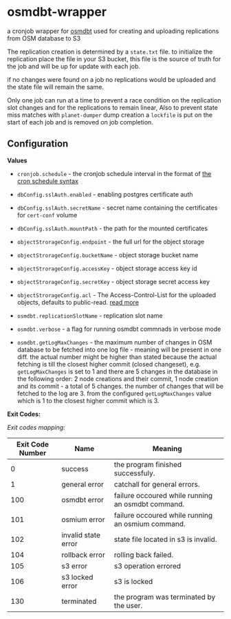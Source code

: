 # osmdbt-wrapper
a cronjob wrapper for [osmdbt](https://github.com/openstreetmap/osmdbt) used for creating and uploading replications from OSM database to S3

The replication creation is determined by a `state.txt` file. to initialize the replication place the file in your S3 bucket, this file is the source of truth for the job and will be up for update with each job.

if no changes were found on a job no replications would be uploaded and the state file will remain the same.

Only one job can run at a time to prevent a race condition on the replication slot changes and for the replications to remain linear, Also to prevent state miss matches with `planet-dumper` dump creation a `lockfile` is put on the start of each job and is removed on job completion.

## Configuration

**Values**

- `cronjob.schedule` - the cronjob schedule interval in the format of [the cron schedule syntax](https://kubernetes.io/docs/concepts/workloads/controllers/cron-jobs/#cron-schedule-syntax)

- `dbConfig.sslAuth.enabled` - enabling postgres certificate auth
- `dbConfig.sslAuth.secretName` - secret name containing the certificates for `cert-conf` volume
- `dbConfig.sslAuth.mountPath` - the path for the mounted certificates

- `objectStrorageConfig.endpoint` - the full url for the object storage
- `objectStrorageConfig.bucketName` - object storage bucket name
- `objectStrorageConfig.accessKey` - object storage access key id
- `objectStrorageConfig.secretKey` - object storage secret access key
- `objectStrorageConfig.acl` - The Access-Control-List for the uploaded objects, defaults to public-read. [read more](https://docs.aws.amazon.com/AmazonS3/latest/userguide/acl-overview.html#canned-acl)

- `osmdbt.replicationSlotName` - replication slot name
- `osmdbt.verbose` - a flag for running osmdbt commnads in verbose mode
- `osmdbt.getLogMaxChanges` - the maximum number of changes in OSM database to be fetched into one log file - meaning will be present in one diff. the actual number might be higher than stated because the actual fetching is till the closest higher commit (closed changeset), e.g. `getLogMaxChanges` is set to 1 and there are 5 changes in the database in the following order: 2 node creations and their commit, 1 node creation and its commit - a total of 5 changes. the number of changes that will be fetched to the log are 3. from the configured `getLogMaxChanges` value which is 1 to the closest higher commit which is 3.

**Exit Codes:**

*Exit codes mapping:*

| Exit Code Number | Name                      | Meaning                                                                         |
|------------------|---------------------------|---------------------------------------------------------------------------------|
| 0                | success                   | the program finished successfuly.                                               |
| 1                | general error             | catchall for general errors.                                                    |
| 100              | osmdbt error              | failure occoured while running an osmdbt command.                               |
| 101              | osmium error              | failure occoured while running an osmium command.                               |
| 102              | invalid state error       | state file located in s3 is invalid.                                            |
| 104              | rollback error            | rolling back failed.                                                            |
| 105              | s3 error                  | s3 operation errored                                                            |
| 106              | s3 locked error           | s3 is locked                                                                    |
| 130              | terminated                | the program was terminated by the user.                                         |
